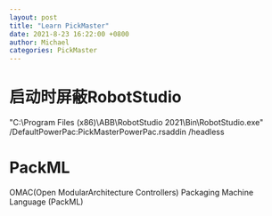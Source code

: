 ```yaml
---
layout: post
title: "Learn PickMaster"
date: 2021-8-23 16:22:00 +0800
author: Michael
categories: PickMaster
---
```


# 启动时屏蔽RobotStudio
"C:\Program Files (x86)\ABB\RobotStudio 2021\Bin\RobotStudio.exe" /DefaultPowerPac:PickMasterPowerPac.rsaddin /headless

# PackML
OMAC(Open ModularArchitecture Controllers) Packaging Machine Language (PackML)